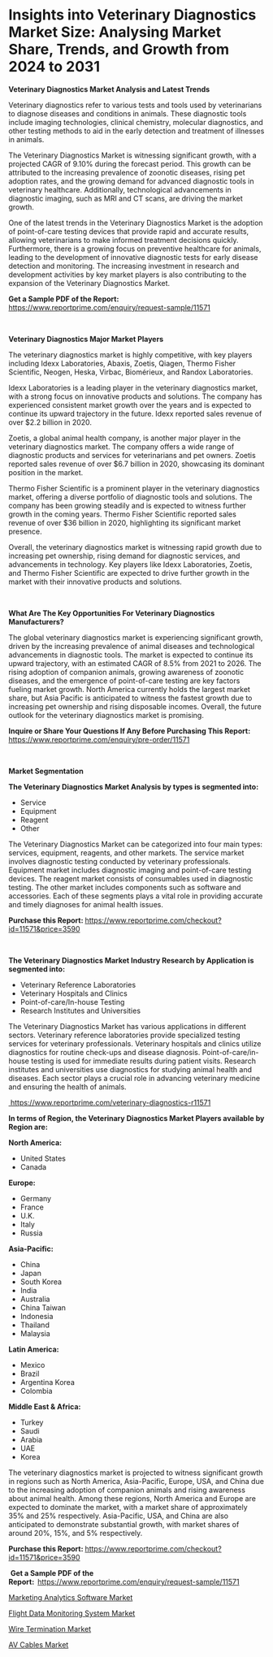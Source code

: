 <p><h1>Insights into Veterinary Diagnostics Market Size: Analysing Market Share, Trends, and Growth from 2024 to 2031</h1></p><p><strong>Veterinary Diagnostics Market Analysis and Latest Trends</strong></p>
<p><p>Veterinary diagnostics refer to various tests and tools used by veterinarians to diagnose diseases and conditions in animals. These diagnostic tools include imaging technologies, clinical chemistry, molecular diagnostics, and other testing methods to aid in the early detection and treatment of illnesses in animals.</p><p>The Veterinary Diagnostics Market is witnessing significant growth, with a projected CAGR of 9.10% during the forecast period. This growth can be attributed to the increasing prevalence of zoonotic diseases, rising pet adoption rates, and the growing demand for advanced diagnostic tools in veterinary healthcare. Additionally, technological advancements in diagnostic imaging, such as MRI and CT scans, are driving the market growth.</p><p>One of the latest trends in the Veterinary Diagnostics Market is the adoption of point-of-care testing devices that provide rapid and accurate results, allowing veterinarians to make informed treatment decisions quickly. Furthermore, there is a growing focus on preventive healthcare for animals, leading to the development of innovative diagnostic tests for early disease detection and monitoring. The increasing investment in research and development activities by key market players is also contributing to the expansion of the Veterinary Diagnostics Market.</p></p>
<p><strong>Get a Sample PDF of the Report:&nbsp;</strong> <a href="https://www.reportprime.com/enquiry/request-sample/11571">https://www.reportprime.com/enquiry/request-sample/11571</a></p>
<p>&nbsp;</p>
<p><strong>Veterinary Diagnostics Major Market Players</strong></p>
<p><p>The veterinary diagnostics market is highly competitive, with key players including Idexx Laboratories, Abaxis, Zoetis, Qiagen, Thermo Fisher Scientific, Neogen, Heska, Virbac, Biomérieux, and Randox Laboratories.</p><p>Idexx Laboratories is a leading player in the veterinary diagnostics market, with a strong focus on innovative products and solutions. The company has experienced consistent market growth over the years and is expected to continue its upward trajectory in the future. Idexx reported sales revenue of over $2.2 billion in 2020.</p><p>Zoetis, a global animal health company, is another major player in the veterinary diagnostics market. The company offers a wide range of diagnostic products and services for veterinarians and pet owners. Zoetis reported sales revenue of over $6.7 billion in 2020, showcasing its dominant position in the market.</p><p>Thermo Fisher Scientific is a prominent player in the veterinary diagnostics market, offering a diverse portfolio of diagnostic tools and solutions. The company has been growing steadily and is expected to witness further growth in the coming years. Thermo Fisher Scientific reported sales revenue of over $36 billion in 2020, highlighting its significant market presence.</p><p>Overall, the veterinary diagnostics market is witnessing rapid growth due to increasing pet ownership, rising demand for diagnostic services, and advancements in technology. Key players like Idexx Laboratories, Zoetis, and Thermo Fisher Scientific are expected to drive further growth in the market with their innovative products and solutions.</p></p>
<p>&nbsp;</p>
<p><strong>What Are The Key Opportunities For Veterinary Diagnostics Manufacturers?</strong></p>
<p><p>The global veterinary diagnostics market is experiencing significant growth, driven by the increasing prevalence of animal diseases and technological advancements in diagnostic tools. The market is expected to continue its upward trajectory, with an estimated CAGR of 8.5% from 2021 to 2026. The rising adoption of companion animals, growing awareness of zoonotic diseases, and the emergence of point-of-care testing are key factors fueling market growth. North America currently holds the largest market share, but Asia Pacific is anticipated to witness the fastest growth due to increasing pet ownership and rising disposable incomes. Overall, the future outlook for the veterinary diagnostics market is promising.</p></p>
<p><strong>Inquire or Share Your Questions If Any Before Purchasing This Report:</strong> <a href="https://www.reportprime.com/enquiry/pre-order/11571">https://www.reportprime.com/enquiry/pre-order/11571</a></p>
<p>&nbsp;</p>
<p><strong>Market Segmentation</strong></p>
<p><strong>The Veterinary Diagnostics Market Analysis by types is segmented into:</strong></p>
<p><ul><li>Service</li><li>Equipment</li><li>Reagent</li><li>Other</li></ul></p>
<p><p>The Veterinary Diagnostics Market can be categorized into four main types: services, equipment, reagents, and other markets. The service market involves diagnostic testing conducted by veterinary professionals. Equipment market includes diagnostic imaging and point-of-care testing devices. The reagent market consists of consumables used in diagnostic testing. The other market includes components such as software and accessories. Each of these segments plays a vital role in providing accurate and timely diagnoses for animal health issues.</p></p>
<p><strong>Purchase this Report:&nbsp;</strong><a href="https://www.reportprime.com/checkout?id=11571&price=3590">https://www.reportprime.com/checkout?id=11571&price=3590</a></p>
<p>&nbsp;</p>
<p><strong>The Veterinary Diagnostics Market Industry Research by Application is segmented into:</strong></p>
<p><ul><li>Veterinary Reference Laboratories</li><li>Veterinary Hospitals and Clinics</li><li>Point-of-care/In-house Testing</li><li>Research Institutes and Universities</li></ul></p>
<p><p>The Veterinary Diagnostics Market has various applications in different sectors. Veterinary reference laboratories provide specialized testing services for veterinary professionals. Veterinary hospitals and clinics utilize diagnostics for routine check-ups and disease diagnosis. Point-of-care/in-house testing is used for immediate results during patient visits. Research institutes and universities use diagnostics for studying animal health and diseases. Each sector plays a crucial role in advancing veterinary medicine and ensuring the health of animals.</p></p>
<p><a href="https://www.reportprime.com/veterinary-diagnostics-r11571">&nbsp;https://www.reportprime.com/veterinary-diagnostics-r11571</a></p>
<p><strong>In terms of Region, the Veterinary Diagnostics Market Players available by Region are:</strong></p>
<p>
    <p> <strong> North America: </strong>
        <ul>
            <li>United States</li>
            <li>Canada</li>
        </ul>
        </p> 
    <p> <strong> Europe: </strong>
        <ul>
            <li>Germany</li>
            <li>France</li>
            <li>U.K.</li>
            <li>Italy</li>
            <li>Russia</li>
        </ul>
        </p> 
    <p> <strong> Asia-Pacific: </strong>
        <ul>
            <li>China</li>
            <li>Japan</li>
            <li>South Korea</li>
            <li>India</li>
            <li>Australia</li>
            <li>China Taiwan</li>
            <li>Indonesia</li>
            <li>Thailand</li>
            <li>Malaysia</li>
        </ul>
        </p> 
    <p> <strong> Latin America: </strong>
        <ul>
            <li>Mexico</li>
            <li>Brazil</li>
            <li>Argentina Korea</li>
            <li>Colombia</li>
        </ul>
        </p> 
    <p> <strong> Middle East & Africa: </strong>
        <ul>
            <li>Turkey</li>
            <li>Saudi</li>
            <li>Arabia</li>
            <li>UAE</li>
            <li>Korea</li>
        </ul>
    </p>
    </p>
<p><p>The veterinary diagnostics market is projected to witness significant growth in regions such as North America, Asia-Pacific, Europe, USA, and China due to the increasing adoption of companion animals and rising awareness about animal health. Among these regions, North America and Europe are expected to dominate the market, with a market share of approximately 35% and 25% respectively. Asia-Pacific, USA, and China are also anticipated to demonstrate substantial growth, with market shares of around 20%, 15%, and 5% respectively.</p></p>
<p><strong>Purchase this Report: </strong><a href="https://www.reportprime.com/checkout?id=11571&price=3590">https://www.reportprime.com/checkout?id=11571&price=3590</a></p>
<p>&nbsp;<strong>Get a Sample PDF of the Report:&nbsp;&nbsp;</strong><a href="https://www.reportprime.com/enquiry/request-sample/11571">https://www.reportprime.com/enquiry/request-sample/11571</a></p>
<p><strong></strong></p>
<p><p><a href="https://github.com/globismark/Market-Research-Report-List-4/blob/main/marketing-analytics-software-market.md">Marketing Analytics Software Market</a></p><p><a href="https://github.com/susanjprice2023/Market-Research-Report-List-2/blob/main/flight-data-monitoring-system-market.md">Flight Data Monitoring System Market</a></p><p><a href="https://medium.com/@clairhane_9803/wire-termination-market-overview-global-market-trends-and-future-prospects-from-2024-to-2031-2eb4e5204a6a">Wire Termination Market</a></p><p><a href="https://medium.com/@jeniw10236654655/av-cables-market-size-by-type-analog-a-v-cable-digital-a-v-cable-by-product-home-318f3087f449">AV Cables Market</a></p></p>